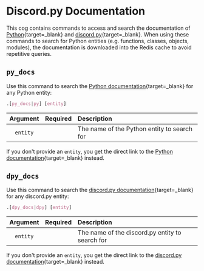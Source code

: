 # Discord.py Documentation

This cog contains commands to access and search the documentation of [Python](https://docs.python.org/3/){target=_blank} and [discord.py](https://discordpy.readthedocs.io/en/latest/){target=_blank}. When using these commands to search for Python entities (e.g. functions, classes, objects, modules), the documentation is downloaded into the Redis cache to avoid repetitive queries.


## `py_docs`

Use this command to search the [Python documentation](https://docs.python.org/3/){target=_blank} for any Python entity:

```css
.[py_docs|py] [entity]
```

|Argument|Required|Description|
|:------:|:------:|:----------|
|`entity`||The name of the Python entity to search for|

If you don't provide an `entity`, you get the direct link to the [Python documentation](https://docs.python.org/3/){target=_blank} instead.


## `dpy_docs`

Use this command to search the [discord.py documentation](https://discordpy.readthedocs.io/en/latest/){target=_blank} for any discord.py entity:

```css
.[dpy_docs|dpy] [entity]
```

|Argument|Required|Description|
|:------:|:------:|:----------|
|`entity`||The name of the discord.py entity to search for|

If you don't provide an `entity`, you get the direct link to the [discord.py documentation](https://discordpy.readthedocs.io/en/latest/){target=_blank} instead.
